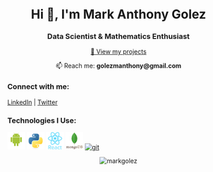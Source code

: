 <h1 align="center">Hi 👋, I'm Mark Anthony Golez</h1>
<h3 align="center">Data Scientist & Mathematics Enthusiast</h3>

<p align="center">
  <a href="https://github.com/markgolez" target="_blank">🔗 View my projects</a>
</p>

<p align="center">
  📫 Reach me: <strong>golezmanthony@gmail.com</strong>
</p>

<h3 align="left">Connect with me:</h3>
<p align="left">
  <a href="https://www.linkedin.com/in/markgolez" target="_blank">LinkedIn</a> | 
  <a href="https://twitter.com/markgolez" target="_blank">Twitter</a>
</p>

<h3 align="left">Technologies I Use:</h3>
<p align="left">
  <a href="https://developer.android.com" target="_blank" rel="noreferrer"><img src="https://raw.githubusercontent.com/devicons/devicon/master/icons/android/android-original-wordmark.svg" alt="android" width="40" height="40"/></a>
  <a href="https://www.python.org" target="_blank" rel="noreferrer"><img src="https://raw.githubusercontent.com/devicons/devicon/master/icons/python/python-original.svg" alt="python" width="40" height="40"/></a>
  <a href="https://reactjs.org/" target="_blank" rel="noreferrer"><img src="https://raw.githubusercontent.com/devicons/devicon/master/icons/react/react-original-wordmark.svg" alt="react" width="40" height="40"/></a>
  <a href="https://www.mongodb.com/" target="_blank" rel="noreferrer"><img src="https://raw.githubusercontent.com/devicons/devicon/master/icons/mongodb/mongodb-original-wordmark.svg" alt="mongodb" width="40" height="40"/></a>
  <a href="https://git-scm.com/" target="_blank" rel="noreferrer"><img src="https://www.vectorlogo.zone/logos/git-scm/git-scm-icon.svg" alt="git" width="40" height="40"/></a>
</p>

<p align="center">
  <img src="https://github-readme-stats.vercel.app/api?username=markgolez&show_icons=true&theme=radical" alt="markgolez" />
</p>
